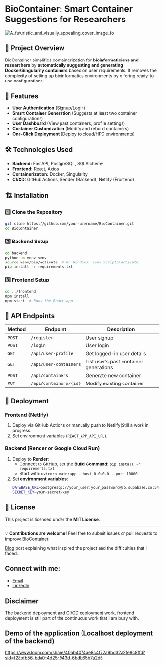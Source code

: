 # BioContainer: Smart Container Suggestions for Researchers

![A_futuristic_and_visually_appealing_cover_image_fo](https://github.com/user-attachments/assets/49f3e412-898f-46ab-ab51-e46ccd0830ef)

## 🧬 Project Overview
BioContainer simplifies containerization for **bioinformaticians and researchers** by **automatically suggesting and generating Docker/Singularity containers** based on user requirements. It removes the complexity of setting up bioinformatics environments by offering ready-to-use configurations.

## 🚀 Features
- **User Authentication** (Signup/Login)
- **Smart Container Generation** (Suggests at least two container configurations)
- **User Dashboard** (View past containers, profile settings)
- **Container Customization** (Modify and rebuild containers)
- **One-Click Deployment** (Deploy to cloud/HPC environments)

## 🛠️ Technologies Used
- **Backend:** FastAPI, PostgreSQL, SQLAlchemy
- **Frontend:** React, Axios
- **Containerization:** Docker, Singularity
- **CI/CD:** GitHub Actions, Render (Backend), Netlify (Frontend)

## 🏗️ Installation
### **1️⃣ Clone the Repository**
```bash
git clone https://github.com/your-username/BioContainer.git
cd BioContainer
```

### **2️⃣ Backend Setup**
```bash
cd backend
python -m venv venv
source venv/bin/activate  # On Windows: venv\Scripts\activate
pip install -r requirements.txt
```

### **3️⃣ Frontend Setup**
```bash
cd ../frontend
npm install
npm start  # Runs the React app
```

## 🔗 API Endpoints
| Method | Endpoint | Description |
|--------|-------------|--------------------------------------|
| `POST` | `/register` | User signup |
| `POST` | `/login` | User login |
| `GET` | `/api/user-profile` | Get logged-in user details |
| `GET` | `/api/user-containers` | List user’s past container generations |
| `POST` | `/api/containers` | Generate new container |
| `PUT` | `/api/containers/{id}` | Modify existing container |

## 🚀 Deployment
### **Frontend (Netlify)**
1. Deploy via GitHub Actions or manually push to Netlify(Still a work in progress.
2. Set environment variables (`REACT_APP_API_URL`).

### **Backend (Render or Google Cloud Run)**
1. Deploy to **Render**:
   - Connect to GitHub, set the **Build Command**: `pip install -r requirements.txt`
   - Start with: `uvicorn main:app --host 0.0.0.0 --port 10000`
2. Set **environment variables**:
   ```bash
   DATABASE_URL=postgresql://your_user:your_password@db.supabase.co:5432/your_database
   SECRET_KEY=your-secret-key
   ```

## 📜 License
This project is licensed under the **MIT License**.

---
💡 **Contributions are welcome!** Feel free to submit issues or pull requests to improve BioContainer.

[Blog](https://medium.com/@marhwayiza325/biocontainer-smart-container-suggestions-for-researchers-f96551851658) post explaining what inspired the project and the difficulties that I faced.

## __Connect with me:__

- [Email](marhwayiza325@gmail.com)
- [LinkedIn](www.linkedin.com/in/thandeka-mavundla-01b232188)

## __Disclaimer__

The backend deployment and CI/CD deployment work, frontend deployment is still part of the continuous work that I am busy with.

## __Demo of the application (Localhost deployment of the backend)__

https://www.loom.com/share/40ab4074ae8c4f72a9bd32a2fe8c8ffd?sid=f28bfb56-bda0-4d25-943d-6bdb65b7a2d6
